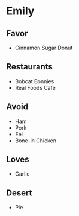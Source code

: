 # Emily

## Favor

- Cinnamon Sugar Donut

## Restaurants

- Bobcat Bonnies
- Real Foods Cafe

## Avoid

- Ham
- Pork
- Eel
- Bone-in Chicken

## Loves

- Garlic

## Desert

- Pie

